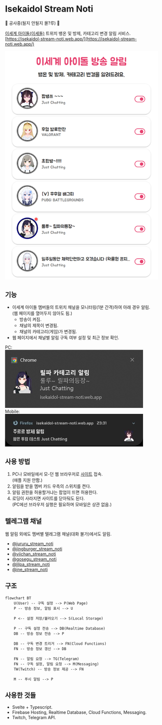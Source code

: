 # Isekaidol Stream Noti

🚧 공사중(될지 안될지 몰?루) 🚧

[이세계 아이돌(이세돌)](https://namu.wiki/w/%EC%9D%B4%EC%84%B8%EA%B3%84%20%EC%95%84%EC%9D%B4%EB%8F%8C) 트위치 뱅온 및 방제, 카테고리 변경 알림 서비스.  
[https://isekaidol-stream-noti.web.app/](https://isekaidol-stream-noti.web.app/)

![Demo](./res/demo.png)

## 기능

- 이세계 아이돌 멤버들의 트위치 채널을 모니터링(1분 간격)하여 아래 경우 알림.  
  (웹 페이지를 열어두지 않아도 됨.)
  - 방송이 켜짐.
  - 채널의 제목이 변경됨.
  - 채널의 카테고리(게임)가 변경됨.
- 웹 페이지에서 채널별 알림 구독 여부 설정 및 최근 정보 확인.

PC:  
![PC Noti](./res/noti.png)  
Mobile:  
![Mobile Noti](./res/noti2.jpg)

## 사용 방법

1. PC나 모바일에서 모-던 웹 브라우저로 [사이트](https://isekaidol-stream-noti.web.app/) 접속.  
  (애플 지원 안함.)
1. 알림을 받을 멤버 카드 우측의 스위치를 켠다.
1. 알림 권한을 허용할거냐는 팝업이 뜨면 허용한다.  
1. 로딩이 사라지면 사이트를 닫아둬도 된다.  
  (PC에선 브라우저 실행은 필요하며 모바일은 상관 없음.)

## 텔레그램 채널

웹 알림 외에도 멤버별 텔레그램 채널(대화 불가)에서도 알림.

- [@jururu_stream_noti](https://t.me/jururu_stream_noti)
- [@jingburger_stream_noti](https://t.me/jingburger_stream_noti)
- [@viichan_stream_noti](https://t.me/viichan_stream_noti)
- [@gosegu_stream_noti](https://t.me/gosegu_stream_noti)
- [@lilpa_stream_noti](https://t.me/lilpa_stream_noti)
- [@ine_stream_noti](https://t.me/ine_stream_noti)

## 구조

```mermaid
flowchart BT
    U(User) -- 구독 설정 --> P(Web Page)
    P -- 방송 정보, 알림 표시 --> U
    
    P <-- 설정 저장/불러오기 --> S(Local Storage)
    
    P -- 구독 설정 전송 --> DB(Realtime Database)
    DB -- 방송 정보 전송 --> P

    DB -- 구독 변경 트리거 --> FN(Cloud Functions)
    FN -- 방송 정보 갱신 --> DB

    FN -- 알림 요청 --> TG(Telegram)
    FN -- 구독 설정, 알림 요청 --> M(Messaging)
    TW(Twitch) -- 방송 정보 제공 --> FN

    M -- 푸시 알림 --> P
```

## 사용한 것들

- Svelte + Typescript.
- Firebase Hosting, Realtime Database, Cloud Functions, Messaging.
- Twitch, Telegram API.
